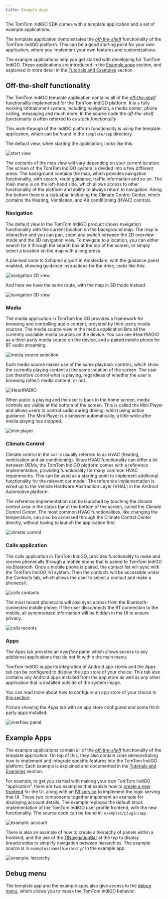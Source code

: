 ```yaml
---
title: Example Apps
---
```


The TomTom IndiGO SDK comes with a template application and a set of example applications.

The template application demonstrates the
[_off-the-shelf_](/tomtom-indigo/documentation/development/introduction#off-the-shelf-components-or-stock-components)
functionality of the TomTom IndiGO platform. This can be a good starting point for your own
application, where you implement your own features and customizations.

The example applications help you get started with developing for TomTom IndiGO. These
applications are introduced in the
[Example apps](#example-apps) section, and explained in more detail in the
[Tutorials and Examples](/tomtom-indigo/documentation/tutorials-and-examples/overview) section.

## Off-the-shelf functionality

The TomTom IndiGO template application contains all of the
[_off-the-shelf_](/tomtom-indigo/documentation/development/introduction#off-the-shelf-components-or-stock-components)
functionality implemented for the TomTom IndiGO platform. It is a fully working infotainment
system, including navigation, a media center, phone calling, messaging and much more. In the
source code the _off-the-shelf functionality_ is often referred to as _stock functionality_.

This walk-through of the IndiGO platform functionality is using the template application, which can be found
in the `template/app` directory.

The default view, when starting the application, looks like this.

![start view](images/tomtom-indigo_amsterdam_map.png)

The contents of the map view will vary depending on your current location.
The screen of the TomTom IndiGO system is divided into a few different areas. The background
contains the map, which provides navigation functionality, with search, route guidance, traffic
information and so on. The main menu is on the left-hand side, which allows access to other
functionality of the platform and ability to always return to navigation. Along the bottom there
is a statusbar, including the Climate Control Center, which contains the Heating, Ventilation,
and Air conditioning (HVAC) controls.

### Navigation

The default view in the TomTom IndiGO product shows navigation functionality with the current
location on the background map. The map is interactive and you can pan, zoom and switch between the
2D overview mode and the 3D navigation view. To navigate to a location, you can either search for it
through the search box at the top of the screen, or simply select a location on the map with a long
press.

A planned route to Schiphol airport in Amsterdam, with the guidance panel enabled, showing
guidance instructions for the drive, looks like this:

![navigation 2D view](images/navigation_route_to_schiphol_2D.png)

And here we have the same route, with the map in 3D mode instead.

![navigation 3D view](images/navigation_route_to_schiphol_3D.png)

### Media

The media application in TomTom IndiGO provides a framework for browsing and controlling audio
content, provided by third-party media sources. The media source view in the media application lists all the
currently available media sources on the device. You can see iHeartRADIO as a third-party media source on
the device, and a paired mobile phone for BT audio streaming.

![media source selection](images/media_source_selection.png)

Each media source makes use of the same playback controls, which show the currently playing content
at the same location of the screen. The user can therefore control what is playing, regardless of
whether the user is browsing (other) media content, or not.

![iHeartRADIO](images/media_iheartradio.png)

When audio is playing and the user is back in the home screen, media controls are visible at the
bottom of the screen. This is called the Mini Player and allows users to control audio during
driving, whilst using active guidance. The Mini Player is dismissed automatically, a little while
after media playing has stopped.

![mini player](images/media_mini_player.png)

### Climate Control

Climate control in the car is usually referred to as _HVAC_ (heating, ventilcation and air conditioning).
Since HVAC functionality can differ a lot between OEMs, the TomTom IndiGO platform comes with a
reference implementation, providing functionality for many common HVAC requirements. This can be used
as a starting point to implement additional functionality for the relevant car model. The reference
implementation is wired up to the Vehicle Hardware Abstraction Layer (VHAL) in the Android Automotive
platform.

The reference implementation can be launched by touching the climate control area in the status bar
at the bottom of the screen, called the _Climate Control Center_. The most common HVAC
functionalities, like changing the temperature, can also be accessed through the Climate Control
Center directly, without having to launch the application first.

![climate control](images/climate_control.png)

### Calls application

The calls application in TomTom IndiGO, provides functionality to make and receive phonecalls
through a mobile phone that is paired to TomTom IndiGO via Bluetooth. Once a mobile phone is
paired, the contact list will sync with the TomTom IndiGO IVI system. Then the contacts will be
accessible under the _Contacts_ tab, which allows the user to select a contact and make a
phonecall.

![calls contacts](images/calls_contacts.png)

The most recent phonecalls will also sync across from the Bluetooth-connected mobile phone. If the user
disconnects the BT connection to the mobile, all synchronized information will be hidden in the UI
to ensure privacy.

![calls recents](images/calls_recents.png)

### Apps

The _Apps_ tab provides an _overflow_ panel which allows access to any additional applications that
do not fit within the main menu.

TomTom IndiGO supports integration of Android app stores and the _Apps_ tab can be configured to
display the app store of your choice. This tab also contains any Android apps installed from the app
store as well as any other application that is installed outside of the system image.

You can read more about how to configure an app store of your choice in
[this section](/tomtom-indigo/documentation/tutorials-and-examples/setup/configure-an-app-store).

Picture showing the _Apps_ tab with an app store configured and some third-party apps installed:

![overflow panel](images/overflow_panel.png)

## Example Apps

The example applications contain all of the
[_off-the-shelf_](/tomtom-indigo/documentation/development/introduction#off-the-shelf-components-or-stock-components)
functionality of the template application. On top of this, they also contain code demonstrating how to
implement and integrate specific features into the TomTom IndiGO platform. Each example is
explained and documented in the
[Tutorials and Examples](/tomtom-indigo/documentation/tutorials-and-examples/overview) section.

For example, to get you started with making your own TomTom IndiGO “application”, there are two examples
that explain how to
[create a new frontend](/tomtom-indigo/documentation/tutorials-and-examples/basics/create-a-frontend-plugin)
for the UI, along with an
[IVI service](/tomtom-indigo/documentation/tutorials-and-examples/basics/create-an-ivi-service)
to implement the logic serving that UI.
These two components together implement an example for displaying account details. The example replaces
the default stock implementation of the TomTom IndiGO user profile frontend, with the new functionality.
The source code can be found in: `examples/plugin/app`.

![example: account](images/example_account.png)

There is also an example of how to create a hierarchy of panels within a frontend, and the use of
the [TtNavigationBar](TTIVI_ANDROID_TOOLS_API) at the top to display breadcrumbs to simplify
navigation between hierarchies. The example source is in `examples/panelhierarchy/` in the
example app.

![example: hierarchy](images/example_hierarchy.png)

## Debug menu

The template app and the example apps also give access to the
[debug menu](/tomtom-indigo/documentation/getting-started/the-debug-menu),
which allows you to tweak the TomTom IndiGO behavior.
